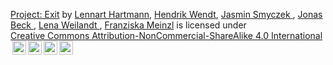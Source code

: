 <p xmlns:cc="http://creativecommons.org/ns#" xmlns:dct="http://purl.org/dc/terms/"><a property="dct:title" rel="cc:attributionURL" href="https://github.com/RobsiZocktUni/Project-Exit">Project: Exit</a> by <a rel="cc:attributionURL dct:creator" property="cc:attributionName" href="https://github.com/RobsiZocktUni">Lennart Hartmann</a>,
 <a href="https://github.com/thisishenni">Hendrik Wendt</a>,
 <a href="https://github.com/MonteMuffin"> Jasmin Smyczek </a>,
 <a href="https://github.com/JBeckSolutions">Jonas Beck </a>,
 <a href="https://github.com/Neya87">Lena Weilandt </a>,
 <a href="https://github.com/FMelzl">Franziska Meinzl</a> is licensed under <a href="https://creativecommons.org/licenses/by-nc-sa/4.0/?ref=chooser-v1" target="_blank" rel="license noopener noreferrer" style="display:inline-block;">Creative Commons Attribution-NonCommercial-ShareAlike 4.0 International<img style="height:22px!important;margin-left:3px;vertical-align:text-bottom;" src="https://mirrors.creativecommons.org/presskit/icons/cc.svg?ref=chooser-v1" alt=""><img style="height:22px!important;margin-left:3px;vertical-align:text-bottom;" src="https://mirrors.creativecommons.org/presskit/icons/by.svg?ref=chooser-v1" alt=""><img style="height:22px!important;margin-left:3px;vertical-align:text-bottom;" src="https://mirrors.creativecommons.org/presskit/icons/nc.svg?ref=chooser-v1" alt=""><img style="height:22px!important;margin-left:3px;vertical-align:text-bottom;" src="https://mirrors.creativecommons.org/presskit/icons/sa.svg?ref=chooser-v1" alt=""></a></p>


 